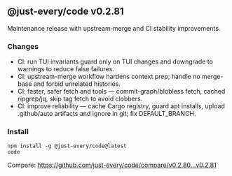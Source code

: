 ## @just-every/code v0.2.81

Maintenance release with upstream‑merge and CI stability improvements.

### Changes

- CI: run TUI invariants guard only on TUI changes and downgrade to warnings to reduce false failures.
- CI: upstream-merge workflow hardens context prep; handle no merge-base and forbid unrelated histories.
- CI: faster, safer fetch and tools — commit-graph/blobless fetch, cached ripgrep/jq, skip tag fetch to avoid clobbers.
- CI: improve reliability — cache Cargo registry, guard apt installs, upload .github/auto artifacts and ignore in git; fix DEFAULT_BRANCH.

### Install

```
npm install -g @just-every/code@latest
code
```

Compare: https://github.com/just-every/code/compare/v0.2.80...v0.2.81
